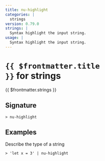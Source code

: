 ```yaml
---
title: nu-highlight
categories: |
  strings
version: 0.79.0
strings: |
  Syntax highlight the input string.
usage: |
  Syntax highlight the input string.
---
```


# <code>{{ $frontmatter.title }}</code> for strings

<div class='command-title'>{{ $frontmatter.strings }}</div>

## Signature

```> nu-highlight ```

## Examples

Describe the type of a string
```shell
> 'let x = 3' | nu-highlight

```
